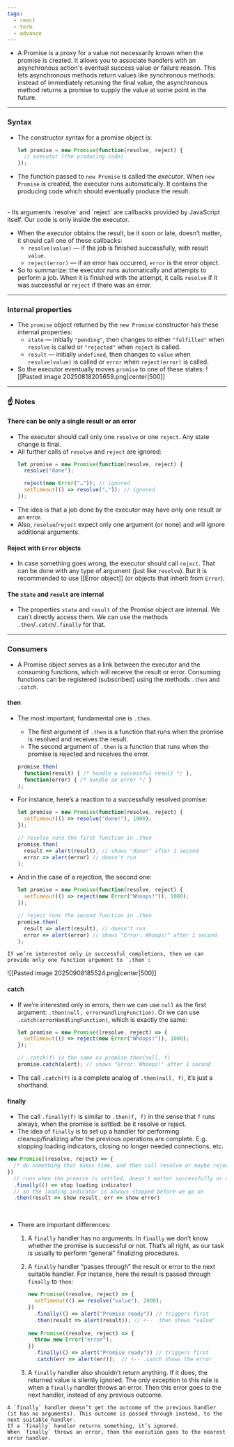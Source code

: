```yaml
---
tags:
  - react
  - term
  - advance
---
```


- A Promise is a proxy for a value not necessarily known when the promise is created. It allows you to associate handlers with an asynchronous action's eventual success value or failure reason. This lets asynchronous methods return values like synchronous methods: instead of immediately returning the final value, the asynchronous method returns a promise to supply the value at some point in the future.

---

### Syntax
- The constructor syntax for a promise object is:
	```js
	let promise = new Promise(function(resolve, reject) {
	  // executor (the producing code)
	});
	```
- The function passed to `new Promise` is called the _executor_. When `new Promise` is created, the executor runs automatically. It contains the producing code which should eventually produce the result.
</br>
- Its arguments `resolve` and `reject` are callbacks provided by JavaScript itself. Our code is only inside the executor.

- When the executor obtains the result, be it soon or late, doesn’t matter, it should call one of these callbacks:
	- `resolve(value)` — if the job is finished successfully, with result `value`.
	- `reject(error)` — if an error has occurred, `error` is the error object.
- So to summarize: the executor runs automatically and attempts to perform a job. When it is finished with the attempt, it calls `resolve` if it was successful or `reject` if there was an error.

---

### Internal properties
- The `promise` object returned by the `new Promise` constructor has these internal properties:
	- `state` — initially `"pending"`, then changes to either `"fulfilled"` when `resolve` is called or `"rejected"` when `reject` is called.
	- `result` — initially `undefined`, then changes to `value` when `resolve(value)` is called or `error` when `reject(error)` is called.
- So the executor eventually moves `promise` to one of these states:
![[Pasted image 20250818205659.png|center|500]]

---

### ☝️ Notes
#### There can be only a single result or an error
- The executor should call only one `resolve` or one `reject`. Any state change is final.
- All further calls of `resolve` and `reject` are ignored:
	```js
	let promise = new Promise(function(resolve, reject) {
	  resolve("done");
	
	  reject(new Error("…")); // ignored
	  setTimeout(() => resolve("…")); // ignored
	});
	```
- The idea is that a job done by the executor may have only one result or an error.
- Also, `resolve`/`reject` expect only one argument (or none) and will ignore additional arguments.

#### Reject with `Error` objects 
- In case something goes wrong, the executor should call `reject`. That can be done with any type of argument (just like `resolve`). But it is recommended to use [[Error object]] (or objects that inherit from `Error`).

#### The `state` and `result` are internal
- The properties `state` and `result` of the Promise object are internal. We can’t directly access them. We can use the methods `.then`/`.catch`/`.finally` for that.

---

### Consumers

- A Promise object serves as a link between the executor and the consuming functions, which will receive the result or error. Consuming functions can be registered (subscribed) using the methods `.then` and `.catch`.

#### then

- The most important, fundamental one is `.then`. 
	- The first argument of `.then` is a function that runs when the promise is resolved and receives the result.
	- The second argument of `.then` is a function that runs when the promise is rejected and receives the error.
	```js
	promise.then(
	  function(result) { /* handle a successful result */ },
	  function(error) { /* handle an error */ }
	);
	```

- For instance, here’s a reaction to a successfully resolved promise:
	```js
	let promise = new Promise(function(resolve, reject) {
	  setTimeout(() => resolve("done!"), 1000);
	});
	
	// resolve runs the first function in .then
	promise.then(
	  result => alert(result), // shows "done!" after 1 second
	  error => alert(error) // doesn't run
	);
	```

- And in the case of a rejection, the second one:
	```js
	let promise = new Promise(function(resolve, reject) {
	  setTimeout(() => reject(new Error("Whoops!")), 1000);
	});
	
	// reject runs the second function in .then
	promise.then(
	  result => alert(result), // doesn't run
	  error => alert(error) // shows "Error: Whoops!" after 1 second
	);
	```

```ad-note
If we’re interested only in successful completions, then we can provide only one function argument to `.then`:
```

![[Pasted image 20250908185524.png|center|500]]

#### catch

- If we’re interested only in errors, then we can use `null` as the first argument: `.then(null, errorHandlingFunction)`. Or we can use `.catch(errorHandlingFunction)`, which is exactly the same:
	```js
	let promise = new Promise((resolve, reject) => {
	  setTimeout(() => reject(new Error("Whoops!")), 1000);
	});
	
	// .catch(f) is the same as promise.then(null, f)
	promise.catch(alert); // shows "Error: Whoops!" after 1 second
	```
- The call `.catch(f)` is a complete analog of `.then(null, f)`, it’s just a shorthand.

#### finally

- The call `.finally(f)` is similar to `.then(f, f)` in the sense that `f` runs always, when the promise is settled: be it resolve or reject.
- The idea of `finally` is to set up a handler for performing cleanup/finalizing after the previous operations are complete. E.g. stopping loading indicators, closing no longer needed connections, etc.
```js
new Promise((resolve, reject) => {
  /* do something that takes time, and then call resolve or maybe reject */
})
  // runs when the promise is settled, doesn't matter successfully or not
  .finally(() => stop loading indicator)
  // so the loading indicator is always stopped before we go on
  .then(result => show result, err => show error)
```

</br>

- There are important differences:
	1. A `finally` handler has no arguments. In `finally` we don’t know whether the promise is successful or not. That’s all right, as our task is usually to perform “general” finalizing procedures.
	    
	2. A `finally` handler “passes through” the result or error to the next suitable handler. For instance, here the result is passed through `finally` to `then`:
		```js
		new Promise((resolve, reject) => {
		  setTimeout(() => resolve("value"), 2000);
		})
		  .finally(() => alert("Promise ready")) // triggers first
		  .then(result => alert(result)); // <-- .then shows "value"
		  
		new Promise((resolve, reject) => {
		  throw new Error("error");
		})
		  .finally(() => alert("Promise ready")) // triggers first
		  .catch(err => alert(err));  // <-- .catch shows the error
		```
		
	1. A `finally` handler also shouldn’t return anything. If it does, the returned value is silently ignored. The only exception to this rule is when a `finally` handler throws an error. Then this error goes to the next handler, instead of any previous outcome.

```ad-summary
A `finally` handler doesn’t get the outcome of the previous handler (it has no arguments). This outcome is passed through instead, to the next suitable handler.
If a `finally` handler returns something, it’s ignored.
When `finally` throws an error, then the execution goes to the nearest error handler.
```
